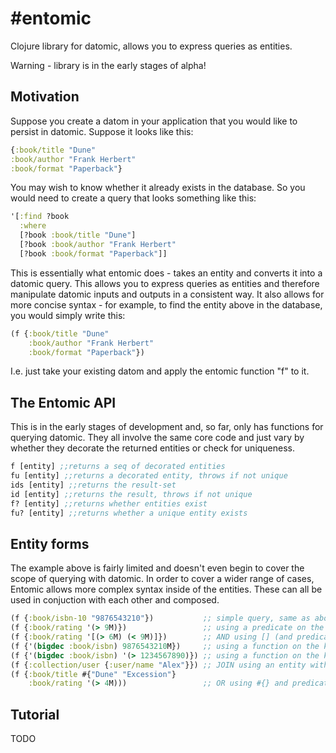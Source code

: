 #entomic
=======

Clojure library for datomic, allows you to express queries as entities.

Warning - library is in the early stages of alpha!

## Motivation

Suppose you create a datom in your application that you would like to persist in datomic. Suppose it looks like this:

```clj
{:book/title "Dune"
:book/author "Frank Herbert"
:book/format "Paperback"}
```

You may wish to know whether it already exists in the database. So you would need to create a query that looks something like this:

```clj
'[:find ?book
  :where
  [?book :book/title "Dune"]
  [?book :book/author "Frank Herbert"
  [?book :book/format "Paperback"]]
```  
  
This is essentially what entomic does - takes an entity and converts it into a datomic query. This allows you to express queries as entities and therefore manipulate datomic inputs and outputs in a consistent way. It also allows for more concise syntax - for example, to find the entity above in the database, you would simply write this:

```clj
(f {:book/title "Dune"
    :book/author "Frank Herbert"
    :book/format "Paperback"})
```

I.e. just take your existing datom and apply the entomic function "f" to it.

## The Entomic API

This is in the early stages of development and, so far, only has functions for querying datomic. They all involve the same core code and just vary by whether they decorate the returned entities or check for uniqueness.

```clj
f [entity] ;;returns a seq of decorated entities
fu [entity] ;;returns a decorated entity, throws if not unique
ids [entity] ;;returns the result-set
id [entity] ;;returns the result, throws if not unique
f? [entity] ;;returns whether entities exist
fu? [entity] ;;returns whether a unique entity exists
```

## Entity forms

The example above is fairly limited and doesn't even begin to cover the scope of querying with datomic. In order to cover a wider range of cases, Entomic allows more complex syntax inside of the entities. These can all be used in conjuction with each other and composed.

```clj
(f {:book/isbn-10 "9876543210"})           ;; simple query, same as above
(f {:book/rating '(> 9M)})                 ;; using a predicate on the value
(f {:book/rating '[(> 6M) (< 9M)]})        ;; AND using [] (and predicates as in previous)
(f {'(bigdec :book/isbn) 9876543210M})     ;; using a function on the key
(f {'(bigdec :book/isbn) '(> 1234567890)}) ;; using a function on the key and a predicate together
(f {:collection/user {:user/name "Alex"}}) ;; JOIN using an entity within an entity
(f {:book/title #{"Dune" "Excession"}
    :book/rating '(> 4M)))                 ;; OR using #{} and predicate on a different value
```

## Tutorial

TODO



